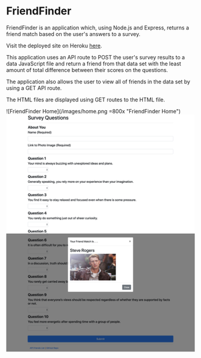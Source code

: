 # FriendFinder
FriendFinder is an application which, using Node.js and Express, returns a friend match based on the user's answers to a survey.

Visit the deployed site on Heroku [here](https://sleepy-springs-62403.herokuapp.com/).

This application uses an API route to POST the user's survey results to a data JavaScript file and return a friend from that data set with the least amount of total difference between their scores on the questions.

The application also allows the user to view all of friends in the data set by using a GET API route.

The HTML files are displayed using GET routes to the HTML file.

![FriendFinder Home](/images/home.png =800x "FriendFinder Home")
![FriendFinder Survey](/images/survey.png "FriendFinder Survey")
![FriendFinder Result](/images/result.png "FriendFinder Result")